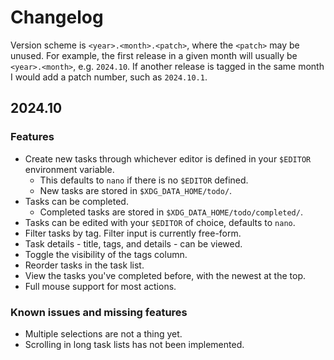 # Changelog

Version scheme is `<year>.<month>.<patch>`, where the `<patch>` may be unused.
For example, the first release in a given month will usually be `<year>.<month>`, e.g. `2024.10`.
If another release is tagged in the same month I would add a patch number, such as `2024.10.1`.

## 2024.10

### Features

* Create new tasks through whichever editor is defined in your `$EDITOR` environment variable.
    * This defaults to `nano` if there is no `$EDITOR` defined.
    * New tasks are stored in `$XDG_DATA_HOME/todo/`.
* Tasks can be completed.
    * Completed tasks are stored in `$XDG_DATA_HOME/todo/completed/`.
* Tasks can be edited with your `$EDITOR` of choice, defaults to `nano`.
* Filter tasks by tag. Filter input is currently free-form.
* Task details - title, tags, and details - can be viewed.
* Toggle the visibility of the tags column.
* Reorder tasks in the task list.
* View the tasks you've completed before, with the newest at the top.
* Full mouse support for most actions.

### Known issues and missing features

* Multiple selections are not a thing yet.
* Scrolling in long task lists has not been implemented.
